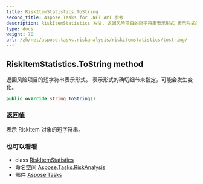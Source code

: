 ```yaml
---
title: RiskItemStatistics.ToString
second_title: Aspose.Tasks for .NET API 参考
description: RiskItemStatistics 方法. 返回风险项目的短字符串表示形式 表示形式的确切细节未指定可能会发生变化
type: docs
weight: 70
url: /zh/net/aspose.tasks.riskanalysis/riskitemstatistics/tostring/
---
```

## RiskItemStatistics.ToString method

返回风险项目的短字符串表示形式。 表示形式的确切细节未指定，可能会发生变化。

```csharp
public override string ToString()
```

### 返回值

表示 RiskItem 对象的短字符串。

### 也可以看看

* class [RiskItemStatistics](../)
* 命名空间 [Aspose.Tasks.RiskAnalysis](../../riskitemstatistics/)
* 部件 [Aspose.Tasks](../../../)


